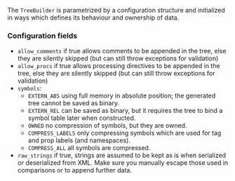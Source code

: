 The `TreeBuilder` is parametrized by a configuration structure and initialized in ways which defines its behaviour and ownership of data.

### Configuration fields

- `allow_comments` if true allows comments to be appended in the tree, else they are silently skipped (but can still throw exceptions for validation)
- `allow_procs` if true allows processing directives to be appended in the tree, else they are silently skipped (but can still throw exceptions for validation)
- `symbols`:
    - `EXTERN_ABS` using full memory in absolute position; the generated tree cannot be saved as binary.
    - `EXTERN_REL` can be saved as binary, but it requires the tree to bind a symbol table later when constructed.
    - `OWNED` no compression of symbols, but they are owned.
    - `COMPRESS_LABELS` only compressing symbols which are used for tag and prop labels (and namespaces).
    - `COMPRESS_ALL` all symbols are compressed.
- `raw_strings` if true, strings are assumed to be kept as is when serialized or deserialized from XML. Make sure you manually escape those used in comparisons or to append further data.
